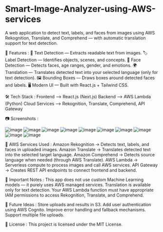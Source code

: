 # Smart-Image-Analyzer-using-AWS-services
A web application to detect text, labels, and faces from images using AWS Rekognition, Translate, and Comprehend — with automatic translation support for text detection.

🚀 Features : 
📄 Text Detection — Extracts readable text from images.
🏷️ Label Detection — Identifies objects, scenes, and concepts.
🙂 Face Detection — Detects faces, age ranges, gender, and emotions.
🌍 Translation — Translates detected text into your selected language (only for text detection).
🖼️ Bounding Boxes — Draws boxes around detected faces and labels.
🖥️ Modern UI — Built with React.js + Tailwind CSS.

🛠️ Tech Stack : 
Frontend -->	React.js (Next.js)
Backend	 -->  AWS Lambda (Python)
Cloud Services --> Rekognition, Translate, Comprehend, API Gateway

📷 Screenshots : 

![image](https://github.com/user-attachments/assets/3aa82f91-bbc5-49a1-b0b0-dec561892c87)
![image](https://github.com/user-attachments/assets/b66c4d2b-e6ca-4aa4-b484-de2afe5cd441)
![image](https://github.com/user-attachments/assets/ed4b2c18-c384-4eed-a7c5-4d312580838c)
![image](https://github.com/user-attachments/assets/77d1da71-66c2-4a7f-b556-e7f0fa2c22a8)
![image](https://github.com/user-attachments/assets/17c2da0a-8094-4c32-993a-9e12580dd775)
![image](https://github.com/user-attachments/assets/e1947e74-69c3-4960-98e3-afc6805ff2c4)
![image](https://github.com/user-attachments/assets/0ce842a1-a3ab-4bc9-b902-ade38af0152e)
![image](https://github.com/user-attachments/assets/52ce4fde-853a-442b-b7cf-876da4d247ec)
![image](https://github.com/user-attachments/assets/d80a0e2e-440c-423d-b212-096216727188)
![image](https://github.com/user-attachments/assets/b4552571-8b40-4028-96c1-2cfbe86578c1)

🔗 AWS Services Used : 
Amazon Rekognition → Detects text, labels, and faces in uploaded images.
Amazon Translate → Translates detected text into the selected target language.
Amazon Comprehend → Detects source language when needed (through AWS Translate).
AWS Lambda → Serverless compute to process images and call AWS services.
API Gateway → Creates REST API endpoints to connect frontend and backend.

📄 Important Notes : 
This app does not use custom Machine Learning models — it purely uses AWS managed services.
Translation is available only for text detection.
Your AWS Lambda function must have appropriate IAM permissions to access Rekognition, Translate, and Comprehend.

🧠 Future Ideas :
Store uploads and results in S3.
Add user authentication using AWS Cognito.
Improve error handling and fallback mechanisms.
Support multiple file uploads.

📝 License :
This project is licensed under the MIT License.














		
